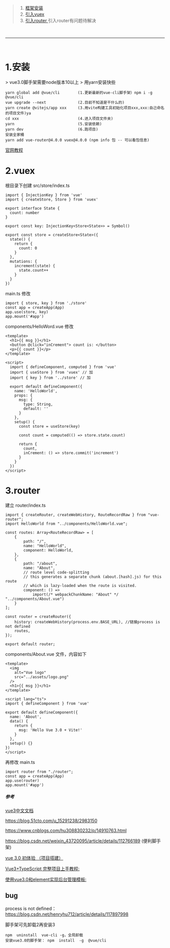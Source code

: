 > 1. <a href="#h1"> 框架安装 </a>
> 2. <a href="#h2"> 引入vuex </a>
> 3. <a href="#h3"> 引入router </a>
> 引入router有问题待解决

<br/><hr/><br/>


<h1 id="h1"> 1.安装 </h1>
> vue3.0脚手架需要node版本10以上
> 用yarn安装快些

```
yarn global add @vue/cli      	(1.更新最新的vue-cli脚手架）npm i -g @vue/cli
vue upgrade --next     			(2.目前不知道是干什么的)
yarn create @vitejs/app xxx		(3.用vite构建工具初始化项目xxx,xxx:自己命名的项目文件)ya
cd xxx							(4.进入项目文件夹)
yarn							(5.安装依赖)
yarn dev						(6.跑项目)
安装全家桶
yarn add vue-router@4.0.0 vuex@4.0.0 (npm info 包 -- 可以看包信息)
```

[官网教程]('https://v3.cn.vuejs.org/guide/installation.html')


<h1 id="h2"> 2.vuex </h1>
根目录下创建 src/store/index.ts

```
import { InjectionKey } from 'vue'
import { createStore, Store } from 'vuex'

export interface State {
  count: number
}

export const key: InjectionKey<Store<State>> = Symbol()

export const store = createStore<State>({
  state() {
    return {
      count: 0
    }
  },
  mutations: {
    increment(state) {
      state.count++
    }
  }
})
```

main.ts 修改

```
import { store, key } from './store'
const app = createApp(App)
app.use(store, key)
app.mount('#app')
```

components/HelloWord.vue 修改

```
<template>
  <h1>{{ msg }}</h1>
  <button @click="inCrement"> count is: </button>
  <p>{{ count }}</p>
</template>

<script>
  import { defineComponent, computed } from 'vue'
  import { useStore } from 'vuex' // 加
  import { key } from '../store' // 加

  export default defineComponent({
    name: 'HelloWorld',
    props: {
      msg: {
        type: String,
        default: ''
      }
    },
    setup() {
      const store = useStore(key)

      const count = computed(() => store.state.count)

      return {
        count,
        inCrement: () => store.commit('increment')
      }
    }
  })
</script>
```

<h1 id="h3"> 3.router </h1>

建立 router/index.ts

```
import { createRouter, createWebHistory, RouteRecordRaw } from "vue-router";
import HelloWorld from "../components/HelloWorld.vue";

const routes: Array<RouteRecordRaw> = [
    {
        path: "/",
        name: "HelloWorld",
        component: HelloWorld,
    },
    {
        path: "/about",
        name: "About",
        // route level code-splitting
        // this generates a separate chunk (about.[hash].js) for this route
        // which is lazy-loaded when the route is visited.
        component: () =>
            import(/* webpackChunkName: "About" */ "../components/About.vue")
    }
];

const router = createRouter({
    history: createWebHistory(process.env.BASE_URL), //链接process is not defined
    routes,
});

export default router;
```

components/About.vue 文件，内容如下

```
<template>
  <img
    alt="Vue logo"
    src="../assets/logo.png"
  />
  <h1>{{ msg }}</h1>
</template>

<script lang="ts">
import { defineComponent } from 'vue'

export default defineComponent({
  name: 'About',
  data() {
    return {
      msg: 'Hello Vue 3.0 + Vite!'
    }
  },
  setup() {}
})
</script>
```

再修改 main.ts

```
import router from "./router";
const app = createApp(App)
app.use(router)
app.mount('#app')
```











##### 参考
[vue3中文文档]('https://vue3js.cn/docs/zh/')

https://blog.51cto.com/u_15291238/2983150

https://www.cnblogs.com/hu308830232/p/14910763.html

https://blog.csdn.net/weixin_43720095/article/details/112766189  (便利脚手架)

[vue 3.0 初体验 （项目搭建）](https://www.cnblogs.com/yf-html/p/12753540.html)

[ Vue3+TypeScript 完整项目上手教程: ](https://blog.csdn.net/xgangzai/article/details/108878178)

[ 使用vue3.0和element实现后台管理模板: ](https://www.cnblogs.com/zhoulifeng/p/10123632.html)


## bug

process is not defined： https://blog.csdn.net/henryhu712/article/details/117897998

脚手架可先卸载2再安装3
```
npm  uninstall  vue-cli -g，全局卸载
安装vue3.0的脚手架： npm  install  -g  @vue/cli
```